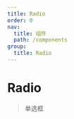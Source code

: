 ```yaml
---
title: Radio
order: 0
nav:
  title: 组件
  path: /components
group:
  title: Radio
---
```


# Radio

> 单选框

<code src="./demo/index.tsx" />